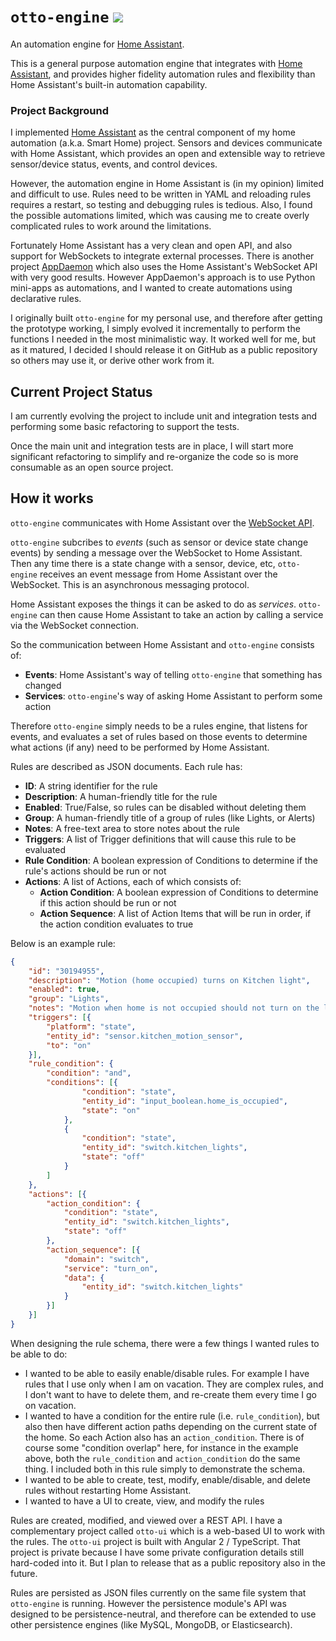 # `otto-engine` ![](https://travis-ci.org/sheaffej/otto-engine.svg?branch=master)

An automation engine for [Home Assistant](https://www.home-assistant.io/).

This is a general purpose automation engine that integrates with [Home Assistant](https://www.home-assistant.io/), and provides higher fidelity automation rules and flexibility than Home Assistant's built-in automation capability.

### Project Background
I implemented [Home Assistant](https://www.home-assistant.io/) as the central component of my home automation (a.k.a. Smart Home) project. Sensors and devices communicate with Home Assistant, which provides an open and extensible way to retrieve sensor/device status, events, and control devices.

However, the automation engine in Home Assistant is (in my opinion) limited and difficult to use. Rules need to be written in YAML and reloading rules requires a restart, so testing and debugging rules is tedious. Also, I found the possible automations limited, which was causing me to create overly complicated rules to work around the limitations.

Fortunately Home Assistant has a very clean and open API, and also support for WebSockets to integrate external processes. There is another project [AppDaemon](https://github.com/home-assistant/appdaemon) which also uses the Home Assistant's WebSocket API with very good results. However AppDaemon's approach is to use Python mini-apps as automations, and I wanted to create automations using declarative rules.

I originally built `otto-engine` for my personal use, and therefore after getting the prototype working, I simply evolved it incrementally to perform the functions I needed in the most minimalistic way. It worked well for me, but as it matured, I decided I should release it on GitHub as a public repository so others may use it, or derive other work from it.

## Current Project Status
I am currently evolving the project to include unit and integration tests and performing some basic refactoring to support the tests.

Once the main unit and integration tests are in place, I will start more significant refactoring to simplify and re-organize the code so is more consumable as an open source project.

## How it works

`otto-engine` communicates with Home Assistant over the [WebSocket API](https://developers.home-assistant.io/docs/en/external_api_websocket.html). 

`otto-engine` subcribes to *events* (such as sensor or device state change events) by sending a message over the WebSocket to Home Assistant. Then any time there is a state change with a sensor, device, etc, `otto-engine` receives an event message from Home Assistant over the WebSocket. This is an asynchronous messaging protocol.

Home Assistant exposes the things it can be asked to do as *services*. `otto-engine` can then cause Home Assistant to take an action by calling a service via the WebSocket connection. 

So the communication between Home Assistant and `otto-engine` consists of:

* **Events**: Home Assistant's way of telling `otto-engine` that something has changed
* **Services**: `otto-engine`'s way of asking Home Assistant to perform some action

Therefore `otto-engine` simply needs to be a rules engine, that listens for events, and evaluates a set of rules based on those events to determine what actions (if any) need to be performed by Home Assistant.

Rules are described as JSON documents. Each rule has:

* **ID**: A string identifier for the rule
* **Description**: A human-friendly title for the rule
* **Enabled**: True/False, so rules can be disabled without deleting them
* **Group**: A human-friendly title of a group of rules (like Lights, or Alerts)
* **Notes**: A free-text area to store notes about the rule
* **Triggers**: A list of Trigger definitions that will cause this rule to be evaluated
* **Rule Condition**: A boolean expression of Conditions to determine if the rule's actions should be run or not
* **Actions**: A list of Actions, each of which consists of:
	* **Action Condition**: A boolean expression of Conditions to determine if this action should be run or not
	* **Action Sequence**: A list of Action Items that will be run in order, if the action condition evaluates to true

Below is an example rule:

```json
{
	"id": "30194955",
	"description": "Motion (home occupied) turns on Kitchen light",
	"enabled": true,
	"group": "Lights",
	"notes": "Motion when home is not occupied should not turn on the lights",
	"triggers": [{
		"platform": "state",
		"entity_id": "sensor.kitchen_motion_sensor",
		"to": "on"
	}],
	"rule_condition": {
		"condition": "and",
		"conditions": [{
				"condition": "state",
				"entity_id": "input_boolean.home_is_occupied",
				"state": "on"
			},
			{
				"condition": "state",
				"entity_id": "switch.kitchen_lights",
				"state": "off"
			}
		]
	},
	"actions": [{
		"action_condition": {
			"condition": "state",
			"entity_id": "switch.kitchen_lights",
			"state": "off"
		},
		"action_sequence": [{
			"domain": "switch",
			"service": "turn_on",
			"data": {
				"entity_id": "switch.kitchen_lights"
			}
		}]
	}]
}
```

When designing the rule schema, there were a few things I wanted rules to be able to do:

* I wanted to be able to easily enable/disable rules. For example I have rules that I use only when I am on vacation. They are complex rules, and I don't want to have to delete them, and re-create them every time I go on vacation. 
* I wanted to have a condition for the entire rule (i.e. `rule_condition`), but also then have different action paths depending on the current state of the home. So each Action also has an `action_condition`. There is of course some "condition overlap" here, for instance in the example above, both the `rule_condition` and `action_condition` do the same thing. I included both in this rule simply to demonstrate the schema.
* I wanted to be able to create, test, modify, enable/disable, and delete rules without restarting Home Assistant.
* I wanted to have a UI to create, view, and modify the rules

Rules are created, modified, and viewed over a REST API. I have a complementary project called `otto-ui` which is a web-based UI to work with the rules. The `otto-ui` project is built with Angular 2 / TypeScript. That project is private because I have some private configuration details still hard-coded into it. But I plan to release that as a public repository also in the future.

Rules are persisted as JSON files currently on the same file system that `otto-engine` is running. However the persistence module's API was designed to be persistence-neutral, and therefore can be extended to use other persistence engines (like MySQL,  MongoDB, or Elasticsearch). 